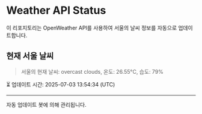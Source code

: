 
# Weather API Status

이 리포지토리는 OpenWeather API를 사용하여 서울의 날씨 정보를 자동으로 업데이트합니다.

## 현재 서울 날씨
> 서울의 현재 날씨: overcast clouds, 온도: 26.55°C, 습도: 79%

⏳ 업데이트 시간: 2025-07-03 13:54:34 (UTC)

---
자동 업데이트 봇에 의해 관리됩니다.
